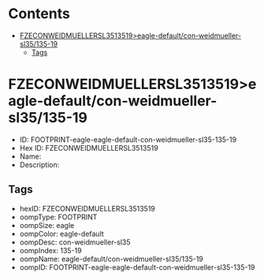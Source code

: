 



Contents
========

* [FZECONWEIDMUELLERSL3513519>eagle-default/con-weidmueller-sl35/135-19](#fzeconweidmuellersl3513519eagle-defaultcon-weidmueller-sl35135-19)
	* [Tags](#tags)

# FZECONWEIDMUELLERSL3513519>eagle-default/con-weidmueller-sl35/135-19

- ID: FOOTPRINT-eagle-eagle-default-con-weidmueller-sl35-135-19
- Hex ID: FZECONWEIDMUELLERSL3513519
- Name: 
- Description: 

## Tags

- hexID: FZECONWEIDMUELLERSL3513519
- oompType: FOOTPRINT
- oompSize: eagle
- oompColor: eagle-default
- oompDesc: con-weidmueller-sl35
- oompIndex: 135-19
- oompName: eagle-default/con-weidmueller-sl35/135-19
- oompID: FOOTPRINT-eagle-eagle-default-con-weidmueller-sl35-135-19
